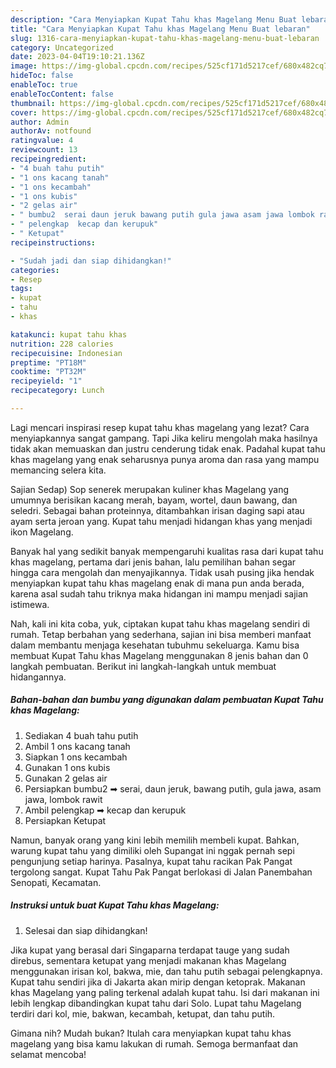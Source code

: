 ```yaml
---
description: "Cara Menyiapkan Kupat Tahu khas Magelang Menu Buat lebaran"
title: "Cara Menyiapkan Kupat Tahu khas Magelang Menu Buat lebaran"
slug: 1316-cara-menyiapkan-kupat-tahu-khas-magelang-menu-buat-lebaran
category: Uncategorized
date: 2023-04-04T19:10:21.136Z
image: https://img-global.cpcdn.com/recipes/525cf171d5217cef/680x482cq70/kupat-tahu-khas-magelang-foto-resep-utama.jpg
hideToc: false
enableToc: true
enableTocContent: false
thumbnail: https://img-global.cpcdn.com/recipes/525cf171d5217cef/680x482cq70/kupat-tahu-khas-magelang-foto-resep-utama.jpg
cover: https://img-global.cpcdn.com/recipes/525cf171d5217cef/680x482cq70/kupat-tahu-khas-magelang-foto-resep-utama.jpg
author: Admin
authorAv: notfound
ratingvalue: 4
reviewcount: 13
recipeingredient:
- "4 buah tahu putih"
- "1 ons kacang tanah"
- "1 ons kecambah"
- "1 ons kubis"
- "2 gelas air"
- " bumbu2  serai daun jeruk bawang putih gula jawa asam jawa lombok rawit"
- " pelengkap  kecap dan kerupuk"
- " Ketupat"
recipeinstructions:

- "Sudah jadi dan siap dihidangkan!"
categories:
- Resep
tags:
- kupat
- tahu
- khas

katakunci: kupat tahu khas 
nutrition: 228 calories
recipecuisine: Indonesian
preptime: "PT18M"
cooktime: "PT32M"
recipeyield: "1"
recipecategory: Lunch

---
```



Lagi mencari inspirasi resep kupat tahu khas magelang yang lezat? Cara menyiapkannya sangat gampang. Tapi Jika keliru mengolah maka hasilnya tidak akan memuaskan dan justru cenderung tidak enak. Padahal kupat tahu khas magelang yang enak seharusnya punya aroma dan rasa yang mampu memancing selera kita.


Sajian Sedap) Sop senerek merupakan kuliner khas Magelang yang umumnya berisikan kacang merah, bayam, wortel, daun bawang, dan seledri. Sebagai bahan proteinnya, ditambahkan irisan daging sapi atau ayam serta jeroan yang. Kupat tahu menjadi hidangan khas yang menjadi ikon Magelang.

Banyak hal yang sedikit banyak mempengaruhi kualitas rasa dari kupat tahu khas magelang, pertama dari jenis bahan, lalu pemilihan bahan segar hingga cara mengolah dan menyajikannya. Tidak usah pusing jika hendak menyiapkan kupat tahu khas magelang enak di mana pun anda berada, karena asal sudah tahu triknya maka hidangan ini mampu menjadi sajian istimewa.


Nah, kali ini kita coba, yuk, ciptakan kupat tahu khas magelang sendiri di rumah. Tetap berbahan yang sederhana, sajian ini bisa memberi manfaat dalam membantu menjaga kesehatan tubuhmu sekeluarga. Kamu bisa membuat Kupat Tahu khas Magelang menggunakan 8 jenis bahan dan 0 langkah pembuatan. Berikut ini langkah-langkah untuk membuat hidangannya.

<!--inarticleads1-->

##### Bahan-bahan dan bumbu yang digunakan dalam pembuatan Kupat Tahu khas Magelang:

1. Sediakan 4 buah tahu putih
1. Ambil 1 ons kacang tanah
1. Siapkan 1 ons kecambah
1. Gunakan 1 ons kubis
1. Gunakan 2 gelas air
1. Persiapkan  bumbu2 ➡ serai, daun jeruk, bawang putih, gula jawa, asam jawa, lombok rawit
1. Ambil  pelengkap ➡ kecap dan kerupuk
1. Persiapkan  Ketupat


Namun, banyak orang yang kini lebih memilih membeli kupat. Bahkan, warung kupat tahu yang dimiliki oleh Supangat ini nggak pernah sepi pengunjung setiap harinya. Pasalnya, kupat tahu racikan Pak Pangat tergolong sangat. Kupat Tahu Pak Pangat berlokasi di Jalan Panembahan Senopati, Kecamatan. 

<!--inarticleads2-->

##### Instruksi untuk buat Kupat Tahu khas Magelang:


1. Selesai dan siap dihidangkan!

Jika kupat yang berasal dari Singaparna terdapat tauge yang sudah direbus, sementara ketupat yang menjadi makanan khas Magelang menggunakan irisan kol, bakwa, mie, dan tahu putih sebagai pelengkapnya. Kupat tahu sendiri jika di Jakarta akan mirip dengan ketoprak. Makanan khas Magelang yang paling terkenal adalah kupat tahu. Isi dari makanan ini lebih lengkap dibandingkan kupat tahu dari Solo. Lupat tahu Magelang terdiri dari kol, mie, bakwan, kecambah, ketupat, dan tahu putih. 

Gimana nih? Mudah bukan? Itulah cara menyiapkan kupat tahu khas magelang yang bisa kamu lakukan di rumah. Semoga bermanfaat dan selamat mencoba!
